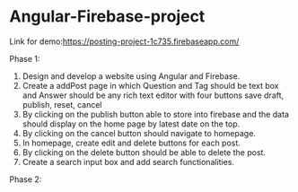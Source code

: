 # Angular-Firebase-project
Link for demo:https://posting-project-1c735.firebaseapp.com/

Phase 1:
1.	Design and develop a website using Angular and Firebase.
2.	Create a addPost page in which Question and Tag should be text box and Answer should be any rich text editor with four buttons save draft, publish, reset, cancel
3.	By clicking on the publish button able to store into firebase and the data should display on the home page by latest date on the top.
4.	By clicking on the cancel button should navigate to homepage.
5.	In homepage, create edit and delete buttons for each post.
6.	By clicking on the delete button should be able to delete the post.
7.	Create a search input box and add search functionalities.

Phase 2:

